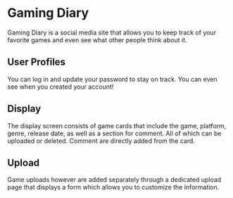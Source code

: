 
# Gaming Diary

Gaming Diary is a social media site that allows you to keep track of your favorite games and even see what other people think about it.

## User Profiles

You can log in and update your password to stay on track. You can even see when you created your account!


## Display

The display screen consists of game cards that include the game, platform, genre, release date, as well as a section for comment. All of which can be uploaded or deleted. Comment are directly added from the card.

## Upload

Game uploads however are added separately through a dedicated upload page that displays a form which allows you to customize the information.
